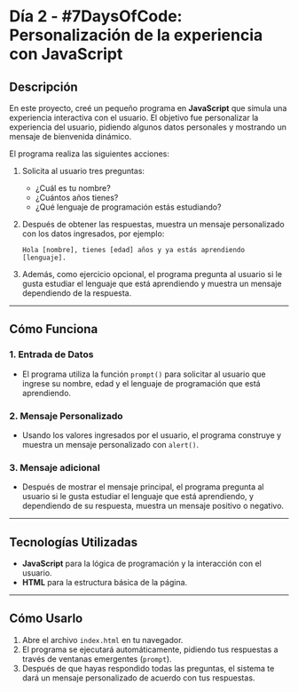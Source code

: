 # **Día 2 - #7DaysOfCode: Personalización de la experiencia con JavaScript**

## **Descripción**

En este proyecto, creé un pequeño programa en **JavaScript** que simula una experiencia interactiva con el usuario. El objetivo fue personalizar la experiencia del usuario, pidiendo algunos datos personales y mostrando un mensaje de bienvenida dinámico.

El programa realiza las siguientes acciones:

1. Solicita al usuario tres preguntas:
   - ¿Cuál es tu nombre?
   - ¿Cuántos años tienes?
   - ¿Qué lenguaje de programación estás estudiando?

2. Después de obtener las respuestas, muestra un mensaje personalizado con los datos ingresados, por ejemplo:
   
   ```text
   Hola [nombre], tienes [edad] años y ya estás aprendiendo [lenguaje].
   ```

3. Además, como ejercicio opcional, el programa pregunta al usuario si le gusta estudiar el lenguaje que está aprendiendo y muestra un mensaje dependiendo de la respuesta.

---

## **Cómo Funciona**

### 1. **Entrada de Datos**
   - El programa utiliza la función `prompt()` para solicitar al usuario que ingrese su nombre, edad y el lenguaje de programación que está aprendiendo.
   
### 2. **Mensaje Personalizado**
   - Usando los valores ingresados por el usuario, el programa construye y muestra un mensaje personalizado con `alert()`.

### 3. **Mensaje adicional**
   - Después de mostrar el mensaje principal, el programa pregunta al usuario si le gusta estudiar el lenguaje que está aprendiendo, y dependiendo de su respuesta, muestra un mensaje positivo o negativo.

---

## **Tecnologías Utilizadas**

- **JavaScript** para la lógica de programación y la interacción con el usuario.
- **HTML** para la estructura básica de la página.

---

## **Cómo Usarlo**

1. Abre el archivo `index.html` en tu navegador.
2. El programa se ejecutará automáticamente, pidiendo tus respuestas a través de ventanas emergentes (`prompt`).
3. Después de que hayas respondido todas las preguntas, el sistema te dará un mensaje personalizado de acuerdo con tus respuestas.
